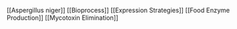 [[Aspergillus niger]]
[[Bioprocess]]
[[Expression Strategies]]
[[Food Enzyme Production]]
[[Mycotoxin Elimination]]
